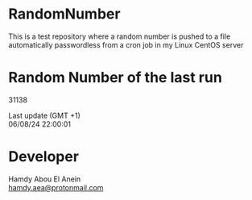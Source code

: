 # RandomNumber    
This is a test repository where a random number is pushed to a file automatically passwordless from a cron job in my Linux CentOS server    
# Random Number of the last run   
31138
      
Last update (GMT +1)    
06/08/24 22:00:01
# Developer    
Hamdy Abou El Anein   
hamdy.aea@protonmail.com
